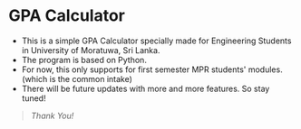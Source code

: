 # GPA Calculator

* This is a simple GPA Calculator specially made for Engineering Students in University of Moratuwa, Sri Lanka.
* The program is based on Python.
* For now, this only supports for first semester MPR students' modules. (which is the common intake)
* There will be future updates with more and more features. So stay tuned!

> _Thank You!_
